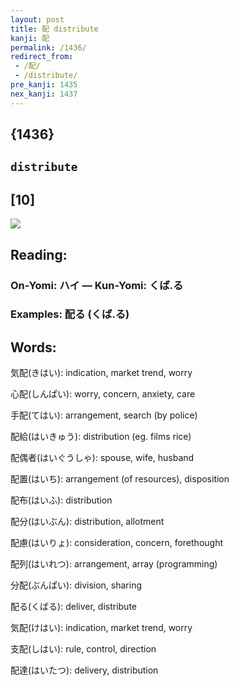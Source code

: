 ```yaml
---
layout: post
title: 配 distribute
kanji: 配
permalink: /1436/
redirect_from:
 - /配/
 - /distribute/
pre_kanji: 1435
nex_kanji: 1437
---
```


## {1436}

## `distribute`

## [10]

<div class="stroke"><img src="E9858D.png" /></div>

## Reading:

### On-Yomi: ハイ &mdash; Kun-Yomi: くば.る

### Examples: 配る (くば.る)

## Words:

気配(きはい): indication, market trend, worry

心配(しんぱい): worry, concern, anxiety, care

手配(てはい): arrangement, search (by police)

配給(はいきゅう): distribution (eg. films rice)

配偶者(はいぐうしゃ): spouse, wife, husband

配置(はいち): arrangement (of resources), disposition

配布(はいふ): distribution

配分(はいぶん): distribution, allotment

配慮(はいりょ): consideration, concern, forethought

配列(はいれつ): arrangement, array (programming)

分配(ぶんぱい): division, sharing

配る(くばる): deliver, distribute

気配(けはい): indication, market trend, worry

支配(しはい): rule, control, direction

配達(はいたつ): delivery, distribution
